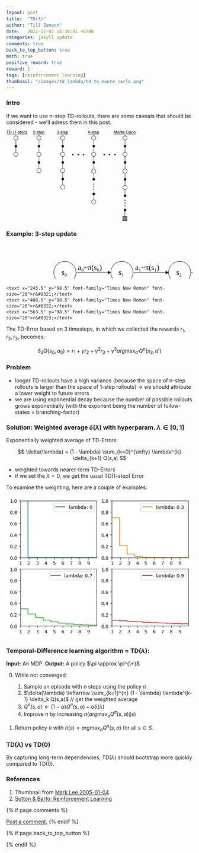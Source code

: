 ```yaml
---
layout: post
title:  "TD(λ)"
author: "Till Zemann"
date:   2022-12-07 14:36:41 +0200
categories: jekyll update
comments: true
back_to_top_button: true
math: true
positive_reward: true
reward: 1
tags: [reinforcement learning]
thumbnail: "/images/td_lambda/td_to_monte_carlo.png" 
---
```


<!-- alternative thumbnail: td_lambda_illustration.png -->

<!-- for multiple tags use a list: [hello1, hello2] -->

<!--
### Contents
* TOC
{:toc}
-->

<!--
TODO:
- add image links to References
-->

### Intro

If we want to use n-step TD-rollouts, there are some caveats that should be considered - we'll adress them in this post.

<div class="img-block" style="width: 350px;">
    <img src="/images/td_lambda/td_to_monte_carlo.png"/>
</div>


### Example: 3-step update

<svg width="800" height="150" version="1.1" xmlns="http://www.w3.org/2000/svg">
	<ellipse stroke="black" stroke-width="1" fill="none" cx="312.5" cy="77.5" rx="30" ry="30"/>
	<text x="303.5" y="83.5" font-family="Times New Roman" font-size="20">s&#8321;</text>
	<ellipse stroke="black" stroke-width="1" fill="none" cx="158.5" cy="77.5" rx="30" ry="30"/>
	<text x="149.5" y="83.5" font-family="Times New Roman" font-size="20">s&#8320;</text>
	<ellipse stroke="black" stroke-width="1" fill="none" cx="468.5" cy="77.5" rx="30" ry="30"/>
	<text x="459.5" y="83.5" font-family="Times New Roman" font-size="20">s&#8322;</text>
	<ellipse stroke="black" stroke-width="1" fill="none" cx="621.5" cy="77.5" rx="30" ry="30"/>
	<text x="612.5" y="83.5" font-family="Times New Roman" font-size="20">s&#8323;</text>
	<polygon stroke="black" stroke-width="1" points="188.5,77.5 282.5,77.5"/>
	<polygon fill="black" stroke-width="1" points="282.5,77.5 274.5,72.5 274.5,82.5"/>
	<text x="193.5" y="70.5" font-family="Times New Roman" font-size="20">a&#8320;~&#960;(s&#8320;)</text>
	<polygon stroke="black" stroke-width="1" points="342.5,77.5 438.5,77.5"/>
	<polygon fill="black" stroke-width="1" points="438.5,77.5 430.5,72.5 430.5,82.5"/>
	<text x="348.5" y="70.5" font-family="Times New Roman" font-size="20">a&#8321;~&#960;(s&#8321;)</text>
	<polygon stroke="black" stroke-width="1" points="498.5,77.5 591.5,77.5"/>
	<polygon fill="black" stroke-width="1" points="591.5,77.5 583.5,72.5 583.5,82.5"/>
	<text x="503.5" y="70.5" font-family="Times New Roman" font-size="20">a&#8322;~&#960;(s&#8322;)</text>

	<text x="243.5" y="98.5" font-family="Times New Roman" font-size="20">r&#8321;</text>
	<text x="408.5" y="98.5" font-family="Times New Roman" font-size="20">r&#8322;</text>
	<text x="563.5" y="98.5" font-family="Times New Roman" font-size="20">r&#8323;</text>
</svg>

The TD-Error based on 3 timesteps, in which we collected the rewards $r_1, r_2, r_3$, becomes:

$$
\delta_3 Q(s_0, a_0) = r_1 + \gamma r_2 + \gamma^2 r_3 + \gamma^3 arg\max_{a'} Q^{\pi}(s_3, a')
$$

### Problem

- longer TD-rollouts have a high variance (because the space of n-step rollouts is larger than the space of 1-step rollouts) $\rightarrow$ we should attribute a lower weight to future errors
- we are using exponential decay because the number of possible rollouts grows exponentially (with the exponent being the number of follow-states = branching-factor)

### Solution: Weighted average $\delta(\lambda)$ with hyperparam. $\lambda \in [0,1]$

Exponentially weighted average of TD-Errors:

$$
\delta(\lambda) = (1 - \lambda) \sum_{k=0}^{\infty} \lambda^{k} \delta_{k+1} Q(s,a)
$$

- weighted towards nearer-term TD-Errors
- if we set the $\lambda = 0$, we get the usual TD(1-step) Error


To examine the weighting, here are a couple of examples:
<div class="img-block" style="width: 500px;">
    <img src="/images/td_lambda/lambda_vals.png"/>
</div>


### Temporal-Difference learning algorithm = TD($\lambda$):

__Input:__ An MDP.
__Output:__ A policy $\pi \approx \pi^{\*}$

0. While not converged:<br>
	1. Sample an episode with n steps using the policy $\pi$
	2. $\delta(\lambda) \leftarrow \sum_{k=1}^{n} (1 - \lambda) \lambda^{k-1} \delta_k Q(s,a)$ // get the weighted average 
	3. $Q^{\pi}(s,a) \leftarrow (1 - \alpha)Q^{\pi}(s,a) + \alpha \delta(\lambda)$
	4. Improve $\pi$ by increasing $\pi(arg\max_a Q^{\pi}(s,a) \| s)$

1. Return policy $\pi$ with $\pi(s) = arg\max_a Q^{\pi}(s,a)$ for all $s \in S$.


### TD($\lambda$) vs TD(0)

By capturing long-term dependencies, TD($\lambda$) should bootstrap more quickly compared to TD(0).


<!-- In-Text Citing -->
<!-- 

Referencing equations:
$$
\begin{equation} \tag{1}\label{eq:1}
x=y
\end{equation}
$$
I reference equation \eqref{eq:1}


You can...
- use bullet points
1. use
2. ordered
3. lists

-- Math --
$\hat{s} = \frac{1}{n-1} \sum_{i=1}^{n} (x_i - \mu)^2$ 

-- Images --
<div class="img-block" style="width: 800px;">
    <img src="/images/lofi_art.png"/>
    <span><strong>Fig 1.1.</strong> Agent and Environment interactions</span>
</div>

-- Links --
[(k-fold) Cross-Validation](https://scikit-learn.org/stable/modules/cross_validation.html)

```c
for(int i=0; i<comm_sz; i++){
	print("%d\n", i);
}
```

<div class="output">
result: 42
</div>

{% highlight python %}
@jit
def f(x)
    print("hi")
# does cool stuff
{% endhighlight %}

-- Highlights --
AAABC `ASDF` __some bold text__

-- Colors --
The <strong style="color: #1E72E7">joint distribution</strong> of $X$ and $Y$ is written as $P(X, Y)$.
The <strong style="color: #ED412D">marginal distribution</strong> on the other hand can be written out as a table.
-->



### References

1. Thumbnail from [Mark Lee 2005-01-04][mark-lee-thumbnail].
2. [Sutton & Barto: Reinforcement Learning][sab]

<!-- Ressources -->
[RESSOURCE]: LINK
[mark-lee-thumbnail]: http://incompleteideas.net/book/ebook/node73.html
[sab]: http://incompleteideas.net/book/the-book-2nd.html

<!-- Optional Comment Section-->
{% if page.comments %}
<p class="vspace"></p>
<a class="commentlink" role="button" href="/comments/">Post a comment.</a> <!-- role="button"  -->
{% endif %}

<!-- Optional Back to Top Button -->
{% if page.back_to_top_button %}
<script src="https://unpkg.com/vanilla-back-to-top@7.2.1/dist/vanilla-back-to-top.min.js"></script>
<script>addBackToTop({
  diameter: 40,
  backgroundColor: 'rgb(255, 255, 255, 0.7)', /* 30,144,255, 0.7 */
  textColor: '#4a4946'
})</script>
{% endif %} 